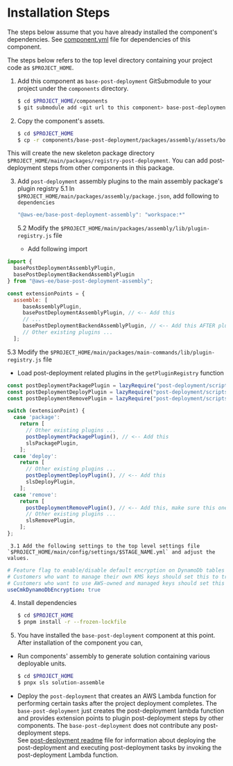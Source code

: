 # Installation Steps

The steps below assume that you have already installed the component's dependencies. See [component.yml](./component.yml) file for dependencies of this component.

The steps below refers to the top level directory containing your project code as `$PROJECT_HOME`.

1. Add this component as `base-post-deployment` GitSubmodule to your project under the `components` directory.

   ```bash
   $ cd $PROJECT_HOME/components
   $ git submodule add <git url to this component> base-post-deployment
   ```

2. Copy the component's assets.

   ```bash
   $ cd $PROJECT_HOME
   $ cp -r components/base-post-deployment/packages/assembly/assets/boilerplate/* .
   ```
  This will create the new skeleton package directory `$PROJECT_HOME/main/packages/registry-post-deployment`. You can add post-deployment steps from other components in this package.

3. Add `post-deployment` assembly plugins to the main assembly package's plugin registry
   5.1 In `$PROJECT_HOME/main/packages/assembly/package.json`, add following to `dependencies`

   ```javascript
   "@aws-ee/base-post-deployment-assembly": "workspace:*"
   ```

   5.2 Modify the `$PROJECT_HOME/main/packages/assembly/lib/plugin-registry.js` file

   - Add following import

  ```javascript
  import {
    basePostDeploymentAssemblyPlugin,
    basePostDeploymentBackendAssemblyPlugin
  } from "@aws-ee/base-post-deployment-assembly";
  ```

  ```javascript
  const extensionPoints = {
    assemble: [
       baseAssemblyPlugin,
       basePostDeploymentAssemblyPlugin, // <-- Add this
       // ...
       basePostDeploymentBackendAssemblyPlugin, // <-- Add this AFTER plugins that initialize the backend stack
       // Other existing plugins ...
    ];
  ```

   5.3 Modify the `$PROJECT_HOME/main/packages/main-commands/lib/plugin-registry.js` file

   - Load post-deployment related plugins in the `getPluginRegistry` function

  ```javascript
  const postDeploymentPackagePlugin = lazyRequire("post-deployment/scripts/plugins/sls-package-plugin.js" );
  const postDeploymentDeployPlugin = lazyRequire("post-deployment/scripts/plugins/sls-deploy-plugin.js");
  const postDeploymentRemovePlugin = lazyRequire("post-deployment/scripts/plugins/sls-remove-plugin.js");

  ```

  ```javascript
  switch (extensionPoint) {
    case 'package':
      return [
        // Other existing plugins ...
        postDeploymentPackagePlugin(), // <-- Add this
        slsPackagePlugin,
      ];
    case 'deploy':
      return [
        // Other existing plugins ...
        postDeploymentDeployPlugin(), // <-- Add this
        slsDeployPlugin,
      ];
    case 'remove':
      return [
        postDeploymentRemovePlugin(), // <-- Add this, make sure this one is the first plugin in this list
        // Other existing plugins ...
        slsRemovePlugin,
      ];
  };
  ```

     3.1 Add the following settings to the top level settings file `$PROJECT_HOME/main/config/settings/$STAGE_NAME.yml` and adjust the values.

   ```yaml
   # Feature flag to enable/disable default encryption on DynamoDb tables via AWS owned keys
   # Customers who want to manage their own KMS keys should set this to true
   # Customers who want to use AWS-owned and managed keys should set this to false
   useCmkDynamoDbEncryption: true
   ```

4. Install dependencies

   ```bash
   $ cd $PROJECT_HOME
   $ pnpm install -r --frozen-lockfile
   ```

5. You have installed the `base-post-deployment` component at this point. After installation of the component you can,

- Run components' assembly to generate solution containing various deployable units.

  ```bash
  $ cd $PROJECT_HOME
  $ pnpx sls solution-assemble
  ```

- Deploy the `post-deployment` that creates an AWS Lambda function for performing certain tasks after the project deployment completes.
  The `base-post-deployment` just creates the post-deployment lambda function and provides extension points to plugin post-deployment steps by other components.
  The `base-post-deployment` does not contribute any post-deployment steps.  
  See [post-deployment readme](./packages/assembly/assets/deployables/post-deployment/README.md) file for information about deploying the post-deployment and executing post-deployment tasks by invoking the post-deployment Lambda function.